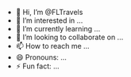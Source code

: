 - 👋 Hi, I’m @FLTravels
- 👀 I’m interested in ...
- 🌱 I’m currently learning ...
- 💞️ I’m looking to collaborate on ...
- 📫 How to reach me ...
- 😄 Pronouns: ...
- ⚡ Fun fact: ...

<!---
FLTravels/FLTravels is a ✨ special ✨ repository because its `README.md` (this file) appears on your GitHub profile.
You can click the Preview link to take a look at your changes.
--->
